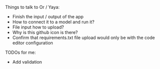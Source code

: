 Things to talk to Or / Yaya:

- Finish the input / output of the app
- How to connect it to a model and run it?
- File input how to upload?
- Why is this github icon is there?
- Confirm that requirements.txt file upload would only be with the code editor configuration


TODOs for me:

- Add validation


